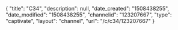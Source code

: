 {
    "title": "C34",
    "description": null,
    "date_created": "1508438255",
    "date_modified": "1508438255",
    "channelid": "123207667",
    "type": "captivate",
    "layout": "channel",
    "url": "\/c\/c34\/123207667"
}